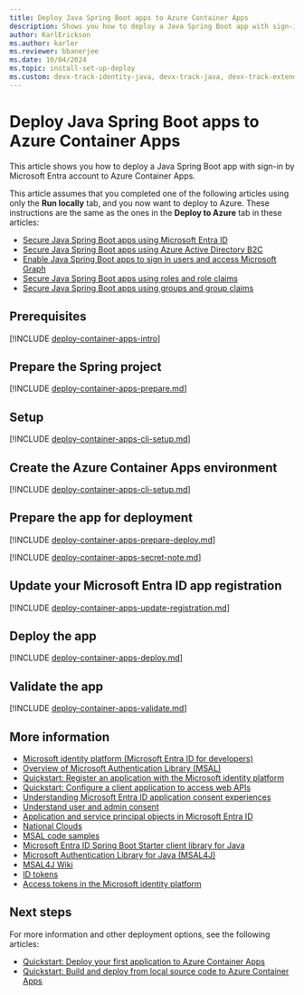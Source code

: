 ```yaml
---
title: Deploy Java Spring Boot apps to Azure Container Apps
description: Shows you how to deploy a Java Spring Boot app with sign-in by Microsoft Entra account to Azure Container Apps.
author: KarlErickson
ms.author: karler
ms.reviewer: bbanerjee
ms.date: 10/04/2024
ms.topic: install-set-up-deploy
ms.custom: devx-track-identity-java, devx-track-java, devx-track-extended-java
---
```


# Deploy Java Spring Boot apps to Azure Container Apps

This article shows you how to deploy a Java Spring Boot app with sign-in by Microsoft Entra account to Azure Container Apps.

This article assumes that you completed one of the following articles using only the **Run locally** tab, and you now want to deploy to Azure. These instructions are the same as the ones in the **Deploy to Azure** tab in these articles:

- [Secure Java Spring Boot apps using Microsoft Entra ID](enable-spring-boot-webapp-authentication-entra-id.md)
- [Secure Java Spring Boot apps using Azure Active Directory B2C](enable-spring-boot-webapp-authentication-azure-ad-b2c.md)
- [Enable Java Spring Boot apps to sign in users and access Microsoft Graph](enable-spring-boot-webapp-authorization-entra-id.md)
- [Secure Java Spring Boot apps using roles and role claims   ](enable-spring-boot-webapp-authorization-role-entra-id.md)
- [Secure Java Spring Boot apps using groups and group claims](enable-spring-boot-webapp-authorization-group-entra-id.md)

## Prerequisites

[!INCLUDE [deploy-container-apps-intro](includes/deploy-container-apps-intro.md)]

## Prepare the Spring project

[!INCLUDE [deploy-container-apps-prepare.md](includes/deploy-container-apps-prepare.md)]

## Setup

[!INCLUDE [deploy-container-apps-cli-setup.md](includes/deploy-container-apps-cli-setup.md)]

## Create the Azure Container Apps environment

[!INCLUDE [deploy-container-apps-cli-setup.md](includes/deploy-container-apps-create-env-variables.md)]

## Prepare the app for deployment

[!INCLUDE [deploy-container-apps-prepare-deploy.md](includes/deploy-container-apps-prepare-deploy.md)]

[!INCLUDE [deploy-container-apps-secret-note.md](includes/deploy-container-apps-secret-note.md)]

## Update your Microsoft Entra ID app registration

[!INCLUDE [deploy-container-apps-update-registration.md](includes/deploy-container-apps-update-registration.md)]

## Deploy the app

[!INCLUDE [deploy-container-apps-deploy.md](includes/deploy-container-apps-deploy.md)]

## Validate the app

[!INCLUDE [deploy-container-apps-validate.md](includes/deploy-container-apps-validate.md)]

## More information

- [Microsoft identity platform (Microsoft Entra ID for developers)](/entra/identity-platform/)
- [Overview of Microsoft Authentication Library (MSAL)](/entra/identity-platform/msal-overview)
- [Quickstart: Register an application with the Microsoft identity platform](/entra/identity-platform/quickstart-register-app)
- [Quickstart: Configure a client application to access web APIs](/entra/identity-platform/quickstart-configure-app-access-web-apis)
- [Understanding Microsoft Entra ID application consent experiences](/entra/identity-platform/application-consent-experience)
- [Understand user and admin consent](/entra/identity-platform/howto-convert-app-to-be-multi-tenant#understand-user-and-admin-consent-and-make-appropriate-code-changes)
- [Application and service principal objects in Microsoft Entra ID](/entra/identity-platform/app-objects-and-service-principals)
- [National Clouds](/entra/identity-platform/authentication-national-cloud#app-registration-endpoints)
- [MSAL code samples](/entra/identity-platform/sample-v2-code?tabs=framework#java)
- [Microsoft Entra ID Spring Boot Starter client library for Java](https://github.com/Azure/azure-sdk-for-java/tree/main/sdk/spring/spring-cloud-azure-starter-active-directory)
- [Microsoft Authentication Library for Java (MSAL4J)](https://github.com/AzureAD/microsoft-authentication-library-for-java)
- [MSAL4J Wiki](https://github.com/AzureAD/microsoft-authentication-library-for-java/wiki)
- [ID tokens](/entra/identity-platform/id-tokens)
- [Access tokens in the Microsoft identity platform](/entra/identity-platform/access-tokens)

## Next steps

For more information and other deployment options, see the following articles:

- [Quickstart: Deploy your first application to Azure Container Apps](/azure/container-apps/java-get-started?pivots=jar)
- [Quickstart: Build and deploy from local source code to Azure Container Apps](/azure/container-apps/quickstart-code-to-cloud?tabs=bash%2Ccsharp&pivots=without-dockerfile)
